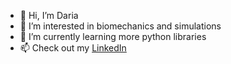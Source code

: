 - 👋 Hi, I’m Daria
- 👀 I’m interested in biomechanics and simulations
- 🌱 I’m currently learning more python libraries
- 📫 Check out my [LinkedIn](https://linkedin.com/in/daria-gelbich)

